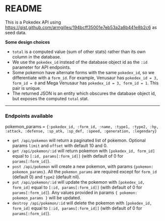 # README

This is a Pokedex API using https://gist.github.com/armgilles/194bcff35001e7eb53a2a8b441e8b2c6 as seed data.

**Some design choices**

* `total` is a computed value (sum of other stats) rather than its own column in the database.
* We use the `pokedex_id` instead of the database object id as the `:id` parameter for API endpoints.
* Some pokemon have alternate forms with the same `pokedex_id`, so we differentiate with a `form_id`.  For example, Venusaur has `pokedex_id = 3, form_id = 0` and Mega Venusaur has `pokedex_id = 3, form_id = 1`.  This pair is unique.
* The returned JSON is an entity which obscures the database object id, but exposes the computed `total` stat.

***

### Endpoints available

pokemon_params = `{:pokedex_id, :form_id, :name, :type1, :type2, :hp, :attack, :defense, :sp_atk, :sp_def, :speed, :generation, :legendary}`

* `get /api/pokemon` will return a paginated list of pokemon.  Optional params `limit` and `offset` with default 10 and 0.
* `get /api/pokemon/:id` will return pokemon with `[pokedex_id, form_id]` equal to `[:id, params[:form_id]]` (with default of 0 for `params[:form_id]`).
* `post /api/pokemon` will create a new pokemon, with params `{pokemon: pokemon_params}`.  All the `pokemon_params` are required except for `form_id` (default 0) and `type2` (default nil).
* `put /api/pokemon/:id` will update the pokemon with `[pokedex_id, form_id]` equal to `[:id, params[:form_id]]` (with default of 0 for `params[:form_id]`).  Any values provided in params `{ pokemon: pokemon_params }` will be updated.
* `destroy /api/pokemon/:id` will delete the pokemon with `[pokedex_id, form_id]` equal to `[:id, params[:form_id]]` (with default of 0 for `params[:form_id]`).